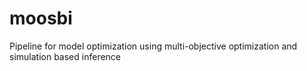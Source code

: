 # moosbi
Pipeline for model optimization using multi-objective optimization and simulation based inference
